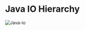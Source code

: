 # Java IO Hierarchy
![Java-io](https://github.com/yurii-isaev/Java-core/assets/39811288/370e3ad1-ea00-484c-b1d6-078d9cd2d0d1)
